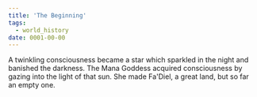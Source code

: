 ```yaml
---
title: 'The Beginning'
tags:
  - world_history
date: 0001-00-00
---
```

A twinkling consciousness became a star which sparkled in the night and banished the darkness. The Mana Goddess acquired consciousness by gazing into the light of that sun. She made Fa'Diel, a great land, but so far an empty one.
